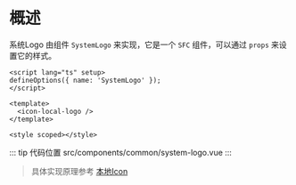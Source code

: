 # 概述

系统Logo 由组件 `SystemLogo` 来实现，它是一个 `SFC` 组件，可以通过 `props` 来设置它的样式。

```vue
<script lang="ts" setup>
defineOptions({ name: 'SystemLogo' });
</script>

<template>
  <icon-local-logo />
</template>

<style scoped></style>
```
::: tip 代码位置
src/components/common/system-logo.vue
:::

> 具体实现原理参考 [本地Icon](/zh/guide/icon/intro)
